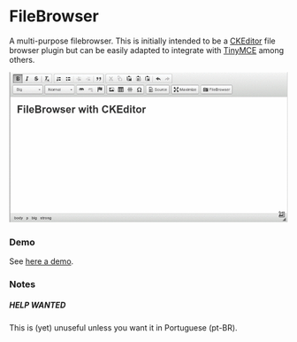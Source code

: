 # FileBrowser
A multi-purpose filebrowser. This is initially intended to be a [CKEditor](http://ckeditor.com/) file browser plugin but can be easily adapted to integrate with [TinyMCE](https://www.tinymce.com/) among others.

![FileBrowser anim](https://raw.githubusercontent.com/jonataswalker/FileBrowser/screenshot/images/anim.gif)

### Demo
See [here a demo](http://rawgit.com/jonataswalker/FileBrowser/master/examples/ex1-ckeditor.html).

### Notes
##### HELP WANTED
This is (yet) unuseful unless you want it in Portuguese (pt-BR).
